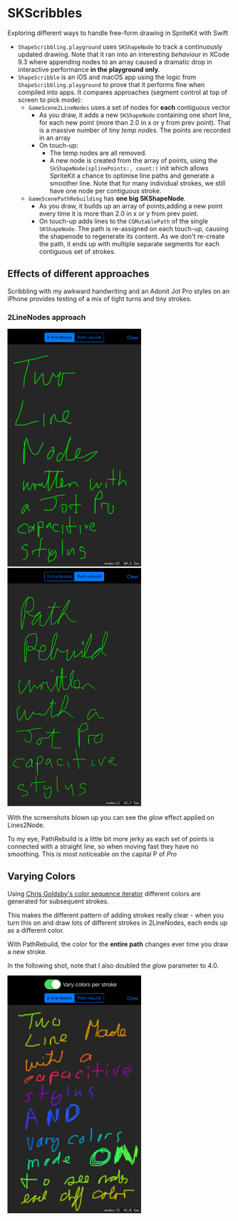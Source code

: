 # SKScribbles
Exploring different ways to handle free-form drawing in SpriteKit with Swift

* `ShapeScribbling.playground` uses `SKShapeNode` to track a continuously updated drawing. Note that it ran into an interesting _behaviour_ in XCode 9.3 where appending nodes to an array caused a dramatic drop in interactive performance **in the playground only**.
* `ShapeScribble` is an iOS and macOS app using the logic from `ShapeScribbling.playground` to prove that it performs fine when compiled into apps. It compares approaches (segment control at top of screen to pick mode):
    * `GameScene2LineNodes` uses a set of nodes for **each** contiguous vector
        * As you draw, it adds a new `SKShapeNode` containing one short line, for each new point (more than 2.0 in x or y from prev point). That is a massive number of tiny _temp nodes_. The points are recorded in an array
        * On touch-up: 
            * The temp nodes are all removed.
            * A new node is created from the array of points, using the `SkShapeNode(splinePoints:, count:)` init which allows SpriteKit a chance to optimise line paths and generate a smoother line. Note that for many individual strokes, we still have one node per contiguous stroke.
    * `GameScenePathRebuilding` has **one big SKShapeNode**. 
        * As you draw, it builds up an array of points,adding a new point every time it is more than 2.0 in x or y from prev point.
        * On touch-up adds lines to the `CGMutablePath` of the single `SKShapeNode`. The path is re-assigned on each touch-up, causing the shapenode to regenerate its content. As we don't re-create the path, it ends up with multiple separate segments for each contiguous set of strokes.
    
    
## Effects of different approaches

Scribbling with my awkward handwriting and an Adonit Jot Pro styles on an iPhone provides testing of a mix of tight turns and tiny strokes.


### 2LineNodes approach

<img alt="Sample shot of 2LineNodes" src="./img/2LineNodes_sample.png" width=300/> 
<img alt="Sample shot of PathRebuild" src="./img/PathRebuild_sample.png" width=300 />

With the screenshots blown up you can see the _glow_ effect applied on Lines2Node. 

To my eye, PathRebuild is a little bit more jerky as each set of points is connected with a straight line, so when moving fast they have no smoothing. This is most noticeable on the capital P of _Pro_

## Varying Colors

Using [Chris Goldsby's color sequence iterator](https://github.com/cgoldsby/Sequences) different colors are generated for subsequent strokes.

This makes the different pattern of adding strokes really clear - when you turn this on and draw lots of different strokes in 2LineNodes, each ends up as a different color.

With PathRebuild, the color for the **entire path** changes ever time you draw a new stroke.

In the following shot, note that I also doubled the _glow_ parameter to 4.0.

<img alt="Sample shot of 2LineNodes with multiple colors" src="./img/2LineNodes_sample_multicolor.png" width=300/> 

